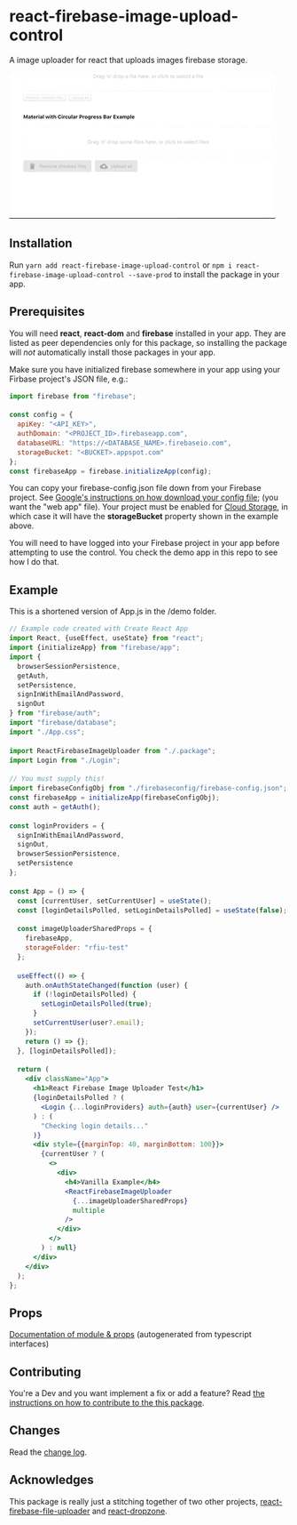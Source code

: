 # react-firebase-image-upload-control

A image uploader for react that uploads images firebase storage.

![react-firebase-image-upload-control in action](react-firebase-image-uploader-demo.gif)


## Installation
Run `yarn add react-firebase-image-upload-control` or `npm i react-firebase-image-upload-control --save-prod` to install the package in your app.


## Prerequisites
You will need **react**, **react-dom** and **firebase** installed in your app.  They are listed as peer dependencies only for this package, so installing the package will _not_ automatically install those packages in your app.

Make sure you have initialized firebase somewhere in your app using your Firbase project's JSON file, e.g.:

```jsx
import firebase from "firebase";

const config = {
  apiKey: "<API_KEY>",
  authDomain: "<PROJECT_ID>.firebaseapp.com",
  databaseURL: "https://<DATABASE_NAME>.firebaseio.com",
  storageBucket: "<BUCKET>.appspot.com"
};
const firebaseApp = firebase.initializeApp(config);
```

You can copy your firebase-config.json file down from your Firebase project.  See [Google's instructions on how download your config file](https://support.google.com/firebase/answer/7015592?hl=en#web); (you want the "web app" file).   Your project must be enabled for [Cloud Storage](https://firebase.google.com/docs/storage/web/start), in which case it will have the **storageBucket** property shown in the example above.

You will need to have logged into your Firebase project in your app before attempting to use the control.   You check the demo app in this repo to see how I do that.

## Example

This is a shortened version of App.js in the /demo folder.

```jsx
// Example code created with Create React App
import React, {useEffect, useState} from "react";
import {initializeApp} from "firebase/app";
import {
  browserSessionPersistence,
  getAuth,
  setPersistence,
  signInWithEmailAndPassword,
  signOut
} from "firebase/auth";
import "firebase/database";
import "./App.css";

import ReactFirebaseImageUploader from "./.package";
import Login from "./Login";

// You must supply this!
import firebaseConfigObj from "./firebaseconfig/firebase-config.json";
const firebaseApp = initializeApp(firebaseConfigObj);
const auth = getAuth();

const loginProviders = {
  signInWithEmailAndPassword,
  signOut,
  browserSessionPersistence,
  setPersistence
};

const App = () => {
  const [currentUser, setCurrentUser] = useState();
  const [loginDetailsPolled, setLoginDetailsPolled] = useState(false);

  const imageUploaderSharedProps = {
    firebaseApp,
    storageFolder: "rfiu-test"
  };

  useEffect(() => {
    auth.onAuthStateChanged(function (user) {
      if (!loginDetailsPolled) {
        setLoginDetailsPolled(true);
      }
      setCurrentUser(user?.email);
    });
    return () => {};
  }, [loginDetailsPolled]);

  return (
    <div className="App">
      <h1>React Firebase Image Uploader Test</h1>
      {loginDetailsPolled ? (
        <Login {...loginProviders} auth={auth} user={currentUser} />
      ) : (
        "Checking login details..."
      )}
      <div style={{marginTop: 40, marginBottom: 100}}>
        {currentUser ? (
          <>
            <div>
              <h4>Vanilla Example</h4>
              <ReactFirebaseImageUploader
                {...imageUploaderSharedProps}
                multiple
              />
            </div>
          </>
        ) : null}
      </div>
    </div>
  );
};
```

## Props

[Documentation of module & props](modules.md) (autogenerated from typescript interfaces)

## Contributing

You're a Dev and you want implement a fix or add a feature?  Read [the instructions on how to contribute to the this package](CONTRIBUTING.md).


## Changes

Read the [change log](CHANGELOG.md).


## Acknowledges
This package is really just a stitching together of two other projects, [react-firebase-file-uploader](https://github.com/fris-fruitig/react-firebase-file-uploader) and [react-dropzone](https://github.com/react-dropzone/react-dropzone).
